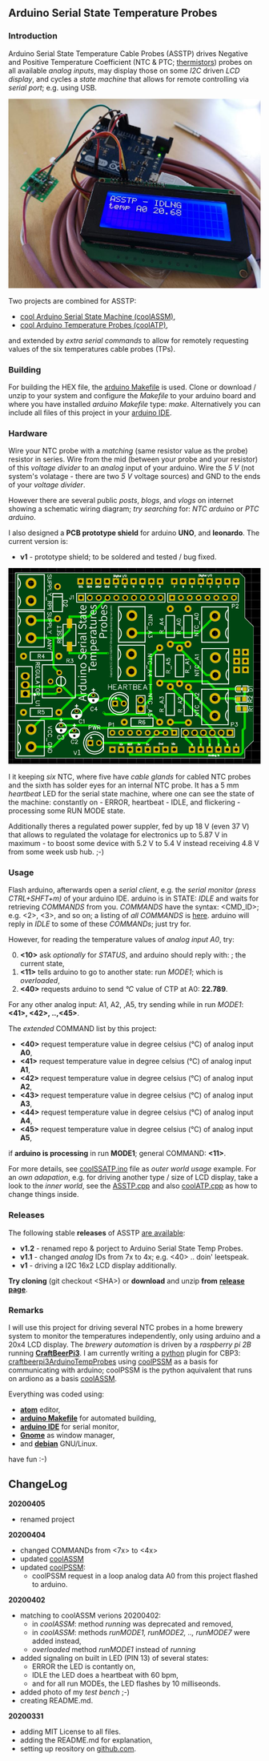 ## Arduino Serial State Temperature Probes

### Introduction
Arduino Serial State Temperature Cable Probes (ASSTP) drives Negative and Positive Temperature Coefficient (NTC & PTC; [thermistors](https://en.wikipedia.org/wiki/Thermistor)) probes on all available _analog inputs_, may display those on some _I2C_ driven _LCD display_, and cycles a _state machine_ that allows for remote controlling via _serial port_; e.g. using USB.

![photo of my ASSTP test bench](./ASSTP.jpg)

Two projects are combined for ASSTP:

  - [cool Arduino Serial State Machine (coolASSM)](https://github.com/graetz23/coolArduinoSerialStateMachine),
  - [cool Arduino Temperature Probes (coolATP)](https://github.com/graetz23/coolArduinoTempProbes),

and extended by _extra serial commands_ to allow for remotely requesting values of the six temperatures cable probes (TPs).

### Building
For building the HEX file, the [arduino Makefile](https://github.com/sudar/Arduino-Makefile) is used. Clone or download / unzip to your system and configure the _Makefile_ to your arduino board and where you have installed _arduino Makefile_ type: _make_. Alternatively you can include all files of this project in your [arduino IDE](https://www.arduino.cc/en/main/software).

### Hardware
Wire your NTC probe with a _matching_ (same resistor value as the probe) resistor in series. Wire from the mid (between your probe and your resistor) of this _voltage divider_ to an _analog_ input of your arduino. Wire the _5 V_ (not system's volatage - there are two _5 V_ voltage sources) and GND to the ends of your _voltage divider_.

However there are several public _posts_, _blogs_, and _vlogs_ on internet showing a schematic wiring diagram; _try searching_ for: _NTC arduino_ or _PTC arduino_.

I also designed a **PCB prototype shield** for arduino **UNO**, and **leonardo**. The current version is:

- **v1** - prototype shield; to be soldered and tested / bug fixed.

![ASSTP PCB](./ASSTP_PCB.png)

I it keeping _six_ NTC, where five have _cable glands_ for cabled NTC probes and the sixth has solder eyes for an internal NTC probe. It has a 5 mm _heartbeat_ LED for the serial state machine, where one can see the state of the machine: constantly on - ERROR, heartbeat - IDLE, and flickering - processing some RUN MODE state.

 Additionally theres a regulated power suppler, fed by up 18 V (even 37 V) that allows to regulated the volatage for electronics up to 5.87 V in maximum - to boost some device with 5.2 V to 5.4 V instead receiving 4.8 V from some week usb hub. ;-)

### Usage
Flash arduino, afterwards open a _serial client_, e.g. the _serial monitor (press CTRL+SHFT+m)_ of your arduino IDE. arduino is in STATE: _IDLE_ and waits for retrieving _COMMANDS_ from you. _COMMANDS_ have the syntax: <CMD_ID>; e.g. <2>, <3>, and so on; a listing of _all COMMANDS_ is [here](https://github.com/graetz23/coolArduinoSerialStateMachine#usage). arduino will reply in _IDLE_ to some of these _COMMANDs_; just try for.

However, for reading the temperature values of _analog input A0_, try:

  0. **<10>** ask _optionally_ for _STATUS_, and arduino should reply with: **<IDLE/>**; the current state,
  1. **<11>** tells arduino to go to another state: run _MODE1_; which is _overloaded_,
  2. **<40>** requests arduino to send _°C_ value of CTP at A0: **<A0>22.789</A0>**.

For any other analog input: A1, A2, ,A5, try sending while in run _MODE1_: **<41>, <42>, ..,<45>**.

The _extended_ COMMAND list by this project:

  - **<40>** request temperature value in degree celsius (°C) of analog input **A0**,
  - **<41>** request temperature value in degree celsius (°C) of analog input **A1**,
  - **<42>** request temperature value in degree celsius (°C) of analog input **A2**,
  - **<43>** request temperature value in degree celsius (°C) of analog input **A3**,
  - **<44>** request temperature value in degree celsius (°C) of analog input **A4**,
  - **<45>** request temperature value in degree celsius (°C) of analog input **A5**,

if **arduino is processing** in run **MODE1**; general COMMAND: **<11>**.

For more details, see [coolSSATP.ino](https://github.com/graetz23/ArduinoSerialStateTempProbes/blob/master/ASSTP.ino) file as _outer world usage_ example. For an _own adapation_, e.g. for driving another type / size of LCD display, take a look to the _inner world_, see the [ASSTP.cpp](https://github.com/graetz23/ArduinoSerialStateTempProbes/blob/master/ASSTP.cpp) and also [coolATP.cpp](https://github.com/graetz23/coolArduinoTempProbes/blob/master/coolATP.cpp) as how to change things inside.

### Releases

The following stable **releases** of ASSTP [are available](https://github.com/graetz23/ArduinoSerialStateTempProbes/releases):

  - **v1.2** - renamed repo \& porject to Arduino Serial State Temp Probes.
  - **v1.1** - changed _analog_ IDs from 7x to 4x; e.g. <40> .. doin' leetspeak.
  - **v1** - driving a I2C 16x2 LCD display additionally.

**Try cloning** (git checkout \<SHA\>) or **download** and unzip **from** [**release page**](https://github.com/graetz23/ArduinoSerialStateTempProbes/releases).

### Remarks
I will use this project for driving several NTC probes in a home brewery system to monitor the temperatures independently, only using arduino and a 20x4 LCD display. The _brewery automation_ is driven by a _raspberry pi 2B_ running [**CraftBeerPi3**](https://github.com/Manuel83/craftbeerpi3 (CBP3)). I am currently writing a [python](https://www.python.org/) plugin for CBP3: [craftbeerpi3ArduinoTempProbes](https://github.com/graetz23/craftbeerpi3ArduinoTempProbes) using [coolPSSM](https://github.com/graetz23/coolPythonSerialStateMachine) as a basis for communicating with arduino; coolPSSM is the python aquivalent that runs on ardiono as a basis [coolASSM](https://github.com/graetz23/coolArduinoSerialStateMachine).

Everything was coded using:

  - [**atom**](https://atom.io/) editor,
  - [**arduino Makefile**](https://github.com/sudar/Arduino-Makefile) for automated building,
  - [**arduino IDE**](https://www.arduino.cc/en/main/software) for serial monitor,
  - [**Gnome**](https://www.gnome.org/) as window manager,
  - and [**debian**](https://www.debian.org/) GNU/Linux.

have fun :-)

## ChangeLog

**20200405**
  - renamed project

**20200404**
  - changed COMMANDs from <7x> to <4x>
  - updated [coolASSM](https://github.com/graetz23/coolArduinoSerialStateMachine)
  - updated [coolPSSM](https://github.com/graetz23/coolPythonSerialStateMachine):
    - coolPSSM request in a loop analog data A0 from this project flashed to arduino.

**20200402**
  - matching to coolASSM verions 20200402:
    - in _coolASSM_: method _running_ was deprecated and removed,
    - in _coolASSM_: methods _runMODE1, runMODE2, .., runMODE7_ were added instead,
    - _overloaded_ method _runMODE1_ instead of _running_
  - added signaling on built in LED (PIN 13) of several states:
    - ERROR the LED is contantly on,
    - IDLE the LED does a heartbeat with 60 bpm,
    - and for all run MODEs, the LED flashes by 10 milliseonds.
  - added photo of my _test bench_ ;-)
  - creating README.md.

**20200331**
  - adding MIT License to all files.
  - adding the README.md for explanation,
  - setting up reository on [github.com](https://github.com/graetz23/ArduinoSerialStateTempProbes).

